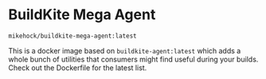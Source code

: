 # BuildKite Mega Agent

```
mikehock/buildkite-mega-agent:latest
```

This is a docker image based on `buildkite-agent:latest` which adds a whole bunch of utilities 
that consumers might find useful during your builds. Check out the Dockerfile for the latest list.
